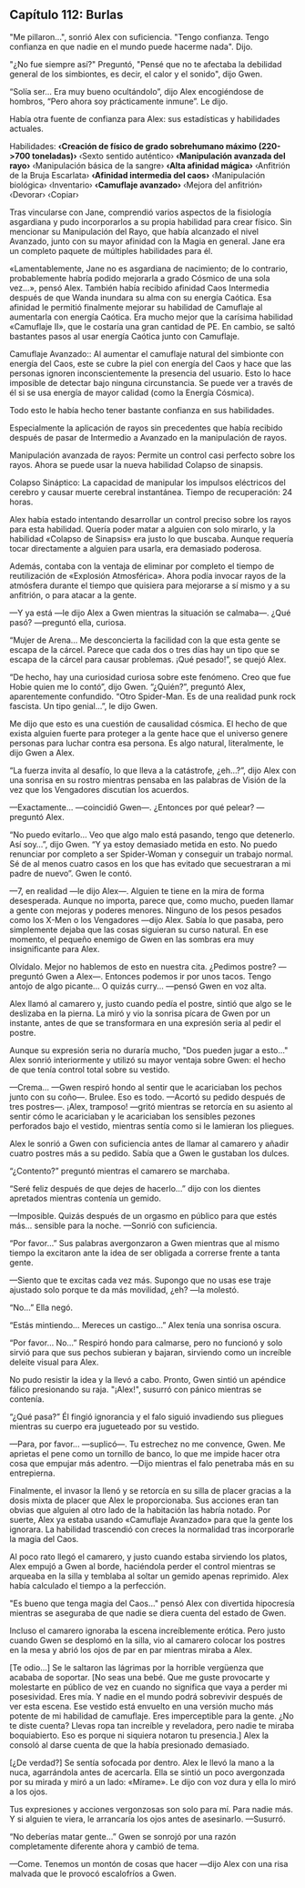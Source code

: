 
## Capítulo 112: Burlas


"Me pillaron...", sonrió Alex con suficiencia. "Tengo confianza. Tengo confianza en que nadie en el mundo puede hacerme nada". Dijo.

"¿No fue siempre así?" Preguntó, "Pensé que no te afectaba la debilidad general de los simbiontes, es decir, el calor y el sonido", dijo Gwen.

“Solía ​​ser… Era muy bueno ocultándolo”, dijo Alex encogiéndose de hombros, “Pero ahora soy prácticamente inmune”. Le dijo.

Había otra fuente de confianza para Alex: sus estadísticas y habilidades actuales.

Habilidades: **‹Creación de físico de grado sobrehumano máximo (220->700 toneladas)›** ‹Sexto sentido auténtico› **‹Manipulación avanzada del rayo›** ‹Manipulación básica de la sangre› **‹Alta afinidad mágica›** ‹Anfitrión de la Bruja Escarlata› **‹Afinidad intermedia del caos›** ‹Manipulación biológica› ‹Inventario› **‹Camuflaje avanzado›** ‹Mejora del anfitrión› ‹Devorar› ‹Copiar›

Tras vincularse con Jane, comprendió varios aspectos de la fisiología asgardiana y pudo incorporarlos a su propia habilidad para crear físico. Sin mencionar su Manipulación del Rayo, que había alcanzado el nivel Avanzado, junto con su mayor afinidad con la Magia en general. Jane era un completo paquete de múltiples habilidades para él.

«Lamentablemente, Jane no es asgardiana de nacimiento; de lo contrario, probablemente habría podido mejorarla a grado Cósmico de una sola vez…», pensó Alex. También había recibido afinidad Caos Intermedia después de que Wanda inundara su alma con su energía Caótica. Esa afinidad le permitió finalmente mejorar su habilidad de Camuflaje al aumentarla con energía Caótica. Era mucho mejor que la carísima habilidad «Camuflaje II», que le costaría una gran cantidad de PE. En cambio, se saltó bastantes pasos al usar energía Caótica junto con Camuflaje.

Camuflaje Avanzado:: Al aumentar el camuflaje natural del simbionte con energía del Caos, este se cubre la piel con energía del Caos y hace que las personas ignoren inconscientemente la presencia del usuario. Esto lo hace imposible de detectar bajo ninguna circunstancia. Se puede ver a través de él si se usa energía de mayor calidad (como la Energía Cósmica).

Todo esto le había hecho tener bastante confianza en sus habilidades.

Especialmente la aplicación de rayos sin precedentes que había recibido después de pasar de Intermedio a Avanzado en la manipulación de rayos.

Manipulación avanzada de rayos: Permite un control casi perfecto sobre los rayos. Ahora se puede usar la nueva habilidad Colapso de sinapsis.

Colapso Sináptico: La capacidad de manipular los impulsos eléctricos del cerebro y causar muerte cerebral instantánea. Tiempo de recuperación: 24 horas.

Alex había estado intentando desarrollar un control preciso sobre los rayos para esta habilidad. Quería poder matar a alguien con solo mirarlo, y la habilidad «Colapso de Sinapsis» era justo lo que buscaba. Aunque requería tocar directamente a alguien para usarla, era demasiado poderosa.

Además, contaba con la ventaja de eliminar por completo el tiempo de reutilización de «Explosión Atmosférica». Ahora podía invocar rayos de la atmósfera durante el tiempo que quisiera para mejorarse a sí mismo y a su anfitrión, o para atacar a la gente.

—Y ya está —le dijo Alex a Gwen mientras la situación se calmaba—. ¿Qué pasó? —preguntó ella, curiosa.

“Mujer de Arena… Me desconcierta la facilidad con la que esta gente se escapa de la cárcel. Parece que cada dos o tres días hay un tipo que se escapa de la cárcel para causar problemas. ¡Qué pesado!”, se quejó Alex.

“De hecho, hay una curiosidad curiosa sobre este fenómeno. Creo que fue Hobie quien me lo contó”, dijo Gwen. “¿Quién?”, preguntó Alex, aparentemente confundido. “Otro Spider-Man. Es de una realidad punk rock fascista. Un tipo genial…”, le dijo Gwen.

Me dijo que esto es una cuestión de causalidad cósmica. El hecho de que exista alguien fuerte para proteger a la gente hace que el universo genere personas para luchar contra esa persona. Es algo natural, literalmente, le dijo Gwen a Alex.

“La fuerza invita al desafío, lo que lleva a la catástrofe, ¿eh…?”, dijo Alex con una sonrisa en su rostro mientras pensaba en las palabras de Visión de la vez que los Vengadores discutían los acuerdos.

—Exactamente... —coincidió Gwen—. ¿Entonces por qué pelear? —preguntó Alex.

“No puedo evitarlo… Veo que algo malo está pasando, tengo que detenerlo. Así soy…”, dijo Gwen. “Y ya estoy demasiado metida en esto. No puedo renunciar por completo a ser Spider-Woman y conseguir un trabajo normal. Sé de al menos cuatro casos en los que has evitado que secuestraran a mi padre de nuevo”. Gwen le contó.

—7, en realidad —le dijo Alex—. Alguien te tiene en la mira de forma desesperada. Aunque no importa, parece que, como mucho, pueden llamar a gente con mejoras y poderes menores. Ninguno de los pesos pesados ​​como los X-Men o los Vengadores —dijo Alex. Sabía lo que pasaba, pero simplemente dejaba que las cosas siguieran su curso natural. En ese momento, el pequeño enemigo de Gwen en las sombras era muy insignificante para Alex.

Olvídalo. Mejor no hablemos de esto en nuestra cita. ¿Pedimos postre? —preguntó Gwen a Alex—. Entonces podemos ir por unos tacos. Tengo antojo de algo picante... O quizás curry... —pensó Gwen en voz alta.

Alex llamó al camarero y, justo cuando pedía el postre, sintió que algo se le deslizaba en la pierna. La miró y vio la sonrisa pícara de Gwen por un instante, antes de que se transformara en una expresión seria al pedir el postre.

Aunque su expresión seria no duraría mucho, "Dos pueden jugar a esto..." Alex sonrió interiormente y utilizó su mayor ventaja sobre Gwen: el hecho de que tenía control total sobre su vestido.

—Crema... —Gwen respiró hondo al sentir que le acariciaban los pechos junto con su coño—. Brulee. Eso es todo. —Acortó su pedido después de tres postres—. ¡Alex, tramposo! —gritó mientras se retorcía en su asiento al sentir cómo le acariciaban y le acariciaban los sensibles pezones perforados bajo el vestido, mientras sentía como si le lamieran los pliegues.

Alex le sonrió a Gwen con suficiencia antes de llamar al camarero y añadir cuatro postres más a su pedido. Sabía que a Gwen le gustaban los dulces.

“¿Contento?” preguntó mientras el camarero se marchaba.

“Seré feliz después de que dejes de hacerlo…” dijo con los dientes apretados mientras contenía un gemido.

—Imposible. Quizás después de un orgasmo en público para que estés más... sensible para la noche. —Sonrió con suficiencia.

“Por favor…” Sus palabras avergonzaron a Gwen mientras que al mismo tiempo la excitaron ante la idea de ser obligada a correrse frente a tanta gente. 

—Siento que te excitas cada vez más. Supongo que no usas ese traje ajustado solo porque te da más movilidad, ¿eh? —la molestó.

“No…” Ella negó.

“Estás mintiendo… Mereces un castigo…” Alex tenía una sonrisa oscura.

“Por favor… No…” Respiró hondo para calmarse, pero no funcionó y solo sirvió para que sus pechos subieran y bajaran, sirviendo como un increíble deleite visual para Alex.

No pudo resistir la idea y la llevó a cabo. Pronto, Gwen sintió un apéndice fálico presionando su raja. "¡Alex!", susurró con pánico mientras se contenía.

“¿Qué pasa?” Él fingió ignorancia y el falo siguió invadiendo sus pliegues mientras su cuerpo era jugueteado por su vestido.

—Para, por favor... —suplicó—. Tu estrechez no me convence, Gwen. Me aprietas el pene como un tornillo de banco, lo que me impide hacer otra cosa que empujar más adentro. —Dijo mientras el falo penetraba más en su entrepierna.

Finalmente, el invasor la llenó y se retorcía en su silla de placer gracias a la dosis mixta de placer que Alex le proporcionaba. Sus acciones eran tan obvias que alguien al otro lado de la habitación las habría notado. Por suerte, Alex ya estaba usando «Camuflaje Avanzado» para que la gente los ignorara. La habilidad trascendió con creces la normalidad tras incorporarle la magia del Caos. 

Al poco rato llegó el camarero, y justo cuando estaba sirviendo los platos, Alex empujó a Gwen al borde, haciéndola perder el control mientras se arqueaba en la silla y temblaba al soltar un gemido apenas reprimido. Alex había calculado el tiempo a la perfección.

"Es bueno que tenga magia del Caos..." pensó Alex con divertida hipocresía mientras se aseguraba de que nadie se diera cuenta del estado de Gwen. 

Incluso el camarero ignoraba la escena increíblemente erótica. Pero justo cuando Gwen se desplomó en la silla, vio al camarero colocar los postres en la mesa y abrió los ojos de par en par mientras miraba a Alex.

[Te odio…] Se le saltaron las lágrimas por la horrible vergüenza que acababa de soportar. [No seas una bebé. Que me guste provocarte y molestarte en público de vez en cuando no significa que vaya a perder mi posesividad. Eres mía. Y nadie en el mundo podrá sobrevivir después de ver esta escena. Ese vestido está envuelto en una versión mucho más potente de mi habilidad de camuflaje. Eres imperceptible para la gente. ¿No te diste cuenta? Llevas ropa tan increíble y reveladora, pero nadie te miraba boquiabierto. Eso es porque ni siquiera notaron tu presencia.] Alex la consoló al darse cuenta de que la había presionado demasiado.

[¿De verdad?] Se sentía sofocada por dentro. Alex le llevó la mano a la nuca, agarrándola antes de acercarla. Ella se sintió un poco avergonzada por su mirada y miró a un lado: «Mírame». Le dijo con voz dura y ella lo miró a los ojos.

Tus expresiones y acciones vergonzosas son solo para mí. Para nadie más. Y si alguien te viera, le arrancaría los ojos antes de asesinarlo. —Susurró.

“No deberías matar gente…” Gwen se sonrojó por una razón completamente diferente ahora y cambió de tema.

—Come. Tenemos un montón de cosas que hacer —dijo Alex con una risa malvada que le provocó escalofríos a Gwen.
